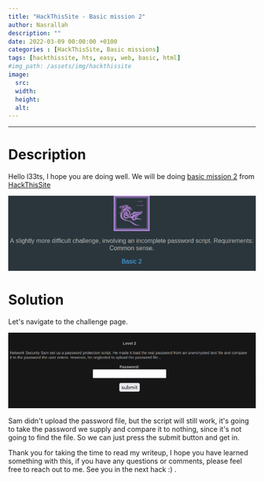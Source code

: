 ```yaml
---
title: "HackThisSite - Basic mission 2"
author: Nasrallah
description: ""
date: 2022-03-09 00:00:00 +0100
categories : [HackThisSite, Basic missions]
tags: [hackthissite, hts, easy, web, basic, html]
#img_path: /assets/img/hackthissite
image:
  src:
  width:
  height:
  alt:
---
```



---


# **Description**

Hello l33ts, I hope you are doing well. We will be doing [basic mission 2](https://www.hackthissite.org/missions/basic/2/) from [HackThisSite](https://www.hackthissite.org/)

![banner](/assets/img/hackthissite/basic/bm2/banner2.png)

# **Solution**

Let's navigate to the challenge page.

![as](/assets/img/hackthissite/basic/bm2/level2.png)

Sam didn't upload the password file, but the script will still work, it's going to take the password we supply and compare it to nothing, since it's not going to find the file. So we can just press the submit button and get in.


Thank you for taking the time to read my writeup, I hope you have learned something with this, if you have any questions or comments, please feel free to reach out to me. See you in the next hack :) .
